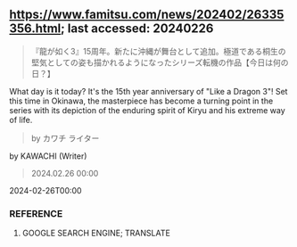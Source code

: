 ## https://www.famitsu.com/news/202402/26335356.html; last accessed: 20240226

> 『龍が如く3』15周年。新たに沖縄が舞台として追加。極道である桐生の堅気としての姿も描かれるようになったシリーズ転機の作品【今日は何の日？】

What day is it today? It's the 15th year anniversary of "Like a Dragon 3"! Set this time in Okinawa, the masterpiece has become a turning point in the series with its depiction of the enduring spirit of Kiryu and his extreme way of life.

> by カワチ ライター

by KAWACHI (Writer)

> 2024.02.26 00:00

2024-02-26T00:00

### REFERENCE

1) GOOGLE SEARCH ENGINE; TRANSLATE